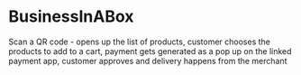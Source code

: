 # BusinessInABox
Scan a QR code - opens up the list of products, customer chooses the products to add to a cart, payment gets generated as a pop up on the linked payment app, customer approves and delivery happens from the merchant
